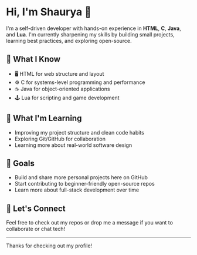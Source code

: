 # Hi, I'm Shaurya 👋

I'm a self-driven developer with hands-on experience in **HTML**, **C**, **Java**, and **Lua**. I'm currently sharpening my skills by building small projects, learning best practices, and exploring open-source.

## 🧠 What I Know
- 🖥️ HTML for web structure and layout
- ⚙️ C for systems-level programming and performance
- ☕ Java for object-oriented applications
- 🕹️ Lua for scripting and game development

## 🌱 What I'm Learning
- Improving my project structure and clean code habits
- Exploring Git/GitHub for collaboration
- Learning more about real-world software design

## 🔭 Goals
- Build and share more personal projects here on GitHub
- Start contributing to beginner-friendly open-source repos
- Learn more about full-stack development over time

## 🤝 Let's Connect
Feel free to check out my repos or drop me a message if you want to collaborate or chat tech!

---

Thanks for checking out my profile! 
